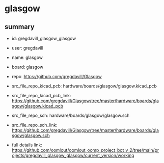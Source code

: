 # glasgow
 
## summary 
* id: gregdavill_glasgow_glasgow
* user: gregdavill
* name: glasgow
* board: glasgow
* repo: https://github.com/gregdavill/Glasgow
* src_file_repo_kicad_pcb: hardware/boards/glasgow/glasgow.kicad_pcb
* src_file_repo_kicad_pcb_link: https://github.com/gregdavill/Glasgow/tree/master/hardware/boards/glasgow/glasgow.kicad_pcb


* src_file_repo_sch: hardware/boards/glasgow/glasgow.sch
* src_file_repo_sch_link: https://github.com/gregdavill/Glasgow/tree/master/hardware/boards/glasgow/glasgow.sch
* full details link: https://github.com/oomlout/oomlout_oomp_project_bot_v_2/tree/main/projects/gregdavill_glasgow_glasgow/current_version/working  







